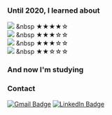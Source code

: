 ### Until 2020, I learned about

<img src="https://img.shields.io/badge/Java-yellow?style=flat-square&logo=Java&logoColor=white"/></a> &nbsp ★★★★☆  
<img src="https://img.shields.io/badge/C-bluevioet?style=flat-square&logo=C&logoColor=white"/></a> &nbsp ★★★☆☆  
<img src="https://img.shields.io/badge/Docker-blue?style=flat-square&logo=Docker&logoColor=white"/></a> &nbsp ★★★☆☆  
<img src="https://img.shields.io/badge/Android-green?style=flat-square&logo=Android&logoColor=white"/></a> &nbsp ★★☆☆☆

<!--
<img src="https://img.shields.io/badge/쓰고자하는_텍스트-컬러코드?style=flat-square&logo=simpleicons에서_아이콘이름&logoColor=white"/></a>&nbsp 
--->

### And now I'm studying
 
 
 
### Contact
 [![Gmail Badge](https://img.shields.io/badge/Gmail-d14836?style=flat-square&logo=Gmail&logoColor=white&link=mailto:snugyun01@gmail.com)](mailto:mementohora96@gmail.com)
 [![LinkedIn Badge](https://img.shields.io/badge/Gmail-d14836?style=flat-square&logo=Gmail&logoColor=white&link=mailto:snugyun01@gmail.com)](mailto:mementohora96@gmail.com)
